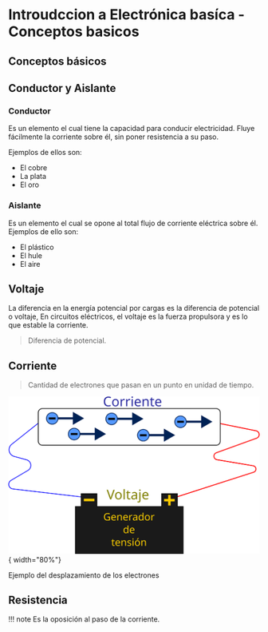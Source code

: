 # Introudccion a Electrónica basíca - Conceptos basicos

## Conceptos básicos
## Conductor y Aislante
### Conductor

Es un elemento el cual tiene la capacidad para conducir electricidad. Fluye fácilmente la corriente sobre él, sin poner resistencia a su paso.

Ejemplos de ellos son:

- El cobre
- La plata
- El oro
 
### Aislante

Es un elemento el cual se opone al total flujo de corriente eléctrica sobre él.
Ejemplos de ello son:

- El plástico
- El hule
- El aire

## Voltaje

La diferencia en la energía potencial por cargas es la diferencia de potencial o voltaje, En circuitos eléctricos, el voltaje es la fuerza propulsora y es lo que estable la corriente.

> Diferencia de potencial.

## Corriente

> Cantidad de electrones que pasan en un punto en unidad de tiempo.

![ejemplo de corriente](../img/corriente.svg){ width="80%"}
<figcaption>Ejemplo del desplazamiento de los electrones</figcaption>

## Resistencia

!!! note 
  Es la oposición al paso de la corriente.

